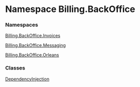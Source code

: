 # <a id="Billing_BackOffice"></a> Namespace Billing.BackOffice

### Namespaces

 [Billing.BackOffice.Invoices](Billing.BackOffice.Invoices.md)

 [Billing.BackOffice.Messaging](Billing.BackOffice.Messaging.md)

 [Billing.BackOffice.Orleans](Billing.BackOffice.Orleans.md)

### Classes

 [DependencyInjection](Billing.BackOffice.DependencyInjection.md)

